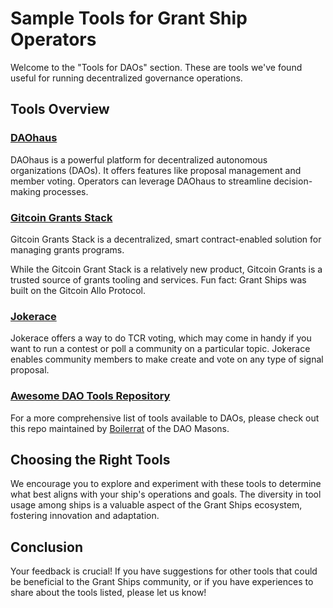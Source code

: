 # Sample Tools for Grant Ship Operators

Welcome to the "Tools for DAOs" section. These are tools we've found useful for running decentralized governance operations.

## Tools Overview

### [DAOhaus](/tools/daohaus)

DAOhaus is a powerful platform for decentralized autonomous organizations (DAOs). It offers features like proposal management and member voting. Operators can leverage DAOhaus to streamline decision-making processes.

### [Gitcoin Grants Stack](/tools/grantStack)

Gitcoin Grants Stack is a decentralized, smart contract-enabled solution for managing grants programs.

While the Gitcoin Grant Stack is a relatively new product, Gitcoin Grants is a trusted source of grants tooling and services. Fun fact: Grant Ships was built on the Gitcoin Allo Protocol.

### [Jokerace](/tools/jokerace)

Jokerace offers a way to do TCR voting, which may come in handy if you want to run a contest or poll a community on a particular topic. Jokerace enables community members to make create and vote on any type of signal proposal.

### [Awesome DAO Tools Repository](https://github.com/boilerrat/awesome-decentralized-autonomous-organizations)

For a more comprehensive list of tools available to DAOs, please check out this repo maintained by [Boilerrat](https://github.com/boilerrat) of the DAO Masons.

## Choosing the Right Tools

We encourage you to explore and experiment with these tools to determine what best aligns with your ship's operations and goals. The diversity in tool usage among ships is a valuable aspect of the Grant Ships ecosystem, fostering innovation and adaptation.

## Conclusion

Your feedback is crucial! If you have suggestions for other tools that could be beneficial to the Grant Ships community, or if you have experiences to share about the tools listed, please let us know!
